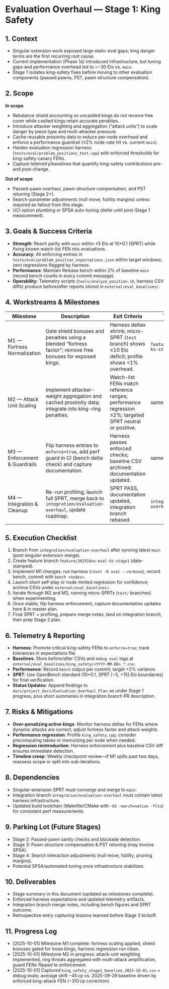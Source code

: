 # Evaluation Overhaul — Stage 1: King Safety

## 1. Context
- Singular extension work exposed large static-eval gaps; king danger terms are the first recurring root cause.
- Current implementation (Phase 1a) introduced infrastructure, but tuning gaps and performance overhead led to ~−30 Elo vs. `main`.
- Stage 1 isolates king-safety fixes before moving to other evaluation components (passed pawns, PST, pawn structure compensation).

## 2. Scope
**In scope**
- Rebalance shield accounting so uncastled kings do not receive free cover while castled kings retain accurate penalties.
- Introduce attacker weighting and aggregation (“attack units”) to scale danger by piece type and multi-attacker pressure.
- Cache reusable proximity data to reduce per-node overhead and enforce a performance guardrail (≤2% node-rate hit vs. current `main`).
- Harden evaluation regression harness (`tests/eval/problem_positions_test.cpp`) with enforced thresholds for king-safety canary FENs.
- Capture telemetry/baselines that quantify king-safety contributions pre- and post-change.

**Out of scope**
- Passed-pawn overhaul, pawn-structure compensation, and PST retuning (Stage 2+).
- Search-parameter adjustments (null move, futility margins) unless required as fallout from this stage.
- UCI option plumbing or SPSA auto-tuning (defer until post-Stage 1 measurement).

## 3. Goals & Success Criteria
- **Strength**: Reach parity with `main` within ±5 Elo at 10+0.1 (SPRT) while fixing known watch-list FEN mis-evaluations.
- **Accuracy**: All enforcing entries in `tests/eval/problem_position_expectations.json` within target windows; zero regressions flagged by harness.
- **Performance**: Maintain Release bench within 2% of baseline `main` (record bench counts in every commit message).
- **Operability**: Telemetry scripts (`tools/analyze_position.sh`, harness CSV diffs) produce before/after reports stored in `external/eval_baselines/`.

## 4. Workstreams & Milestones
| Milestone | Description | Exit Criteria | Target Branch | Artifacts |
|-----------|-------------|---------------|---------------|-----------|
| M1 — Fortress Normalization | Gate shield bonuses and penalties using a blended “fortress factor”; remove free bonuses for exposed kings. | Harness deltas shrink; micro-SPRT (`test` branch) shows ≤10 Elo deficit; profile shows <1% overhead. | `feature/202510xx-eval-ks-stage1` | Harness log, commit with `bench xxxx`, comparison CSV |
| M2 — Attack Unit Scaling | Implement attacker-weight aggregation and cached proximity data; integrate into king-ring penalties. | Watch-list FENs match reference ranges; performance regression ≤2%; targeted SPRT neutral or positive. | same | Updated expectations JSON, telemetry write-up |
| M3 — Enforcement & Guardrails | Flip harness entries to `enforce=true`, add perf guard in CI (bench delta check) and capture documentation. | Harness passes enforced checks; baseline CSV archived; documentation updated. | same | Updated harness config, new baseline CSVs |
| M4 — Integration & Cleanup | Re-run profiling, launch full SPRT, merge back to `integration/evaluation-overhaul`, update roadmap. | SPRT PASS, documentation updated, integration branch rebased. | `integration/evaluation-overhaul` | Final stage summary, merged commits |

## 5. Execution Checklist
1. Branch from `integration/evaluation-overhaul` after syncing latest `main` (post singular-extension merge).
2. Create feature branch `feature/202510xx-eval-ks-stage1` (date-stamped).
3. Implement M1 changes; run harness (`ctest -R eval --verbose`), record bench, commit with `bench <nodes>`.
4. Launch short self-play or node-limited regression for confidence; archive CSVs under `external/eval_baselines/`.
5. Iterate through M2 and M3, running micro-SPRTs (`test/` branches) when experimenting.
6. Once stable, flip harness enforcement, capture documentation updates here & in master plan.
7. Final SPRT + profiling, prepare merge notes, land on integration branch, then prep Stage 2 plan.

## 6. Telemetry & Reporting
- **Harness**: Promote critical king-safety FENs to `enforce=true`; track tolerances in expectations file.
- **Baselines**: Store before/after CSVs and `debug eval` logs at `external/eval_baselines/king_safety/<YYYY-MM-DD>_*.csv`.
- **Performance**: Record `bench` output per commit; target <2% variance.
- **SPRT**: Use OpenBench standard (10+0.1, SPRT [−5, +15] Elo boundaries) for final verification.
- **Status Updates**: Append findings to `docs/project_docs/Evaluation_Overhaul_Plan.md` under Stage 1 progress, plus short summaries in integration branch PR description.

## 7. Risks & Mitigations
- **Over-penalizing active kings**: Monitor harness deltas for FENs where dynamic attacks are correct; adjust fortress factor and attack weights.
- **Performance regression**: Profile `king_safety.cpp`; consider precomputing tables or memoizing per node when needed.
- **Regression reintroduction**: Harness enforcement plus baseline CSV diff ensures immediate detection.
- **Timeline creep**: Weekly checkpoint review—if M1 spills past two days, reassess scope or split into sub-iterations.

## 8. Dependencies
- Singular-extension SPRT must converge and merge to `main`.
- Integration branch `integration/evaluation-overhaul` must contain latest harness infrastructure.
- Updated build toolchain (Makefile/CMake with `-O3 -march=native -flto`) for consistent perf measurements.

## 9. Parking Lot (Future Stages)
- Stage 2: Passed-pawn sanity checks and blockade detection.
- Stage 3: Pawn-structure compensation & PST retuning (may involve SPSA).
- Stage 4: Search interaction adjustments (null move, futility, pruning margins).
- Potential SPSA/automated tuning once infrastructure stabilizes.

## 10. Deliverables
- Stage summary in this document (updated as milestones complete).
- Enforced harness expectations and updated telemetry artifacts.
- Integration branch merge notes, including bench figures and SPRT outcome.
- Retrospective entry capturing lessons learned before Stage 2 kickoff.

## 11. Progress Log
- [2025-10-01] Milestone M1 complete: fortress scaling applied, shield bonuses gated for loose kings, harness regression run clean.
- [2025-10-01] Milestone M2 in progress: attack-unit weighting implemented, ring threats aggregated with multi-attack amplification, guard FENs flipped to enforcement.
- [2025-10-01] Captured `king_safety_stage1_baseline_2025-10-01.csv` + debug evals; average shift −45 cp vs. 2025-09-29 baseline driven by enforced king-attack FEN (−310 cp correction).

